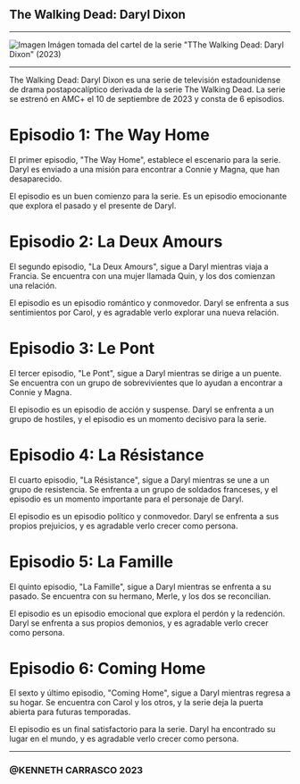## The Walking Dead: Daryl Dixon

<hr>


![Imagen](https://variety.com/wp-content/uploads/2022/09/The-Walking-Dead-Carol-Daryl.jpg?w=1000)
Imágen tomada del cartel de la serie "TThe Walking Dead: Daryl Dixon" (2023)

<hr>

The Walking Dead: Daryl Dixon es una serie de televisión estadounidense de drama postapocalíptico derivada de la serie The Walking Dead. La serie se estrenó en AMC+ el 10 de septiembre de 2023 y consta de 6 episodios.

# Episodio 1: The Way Home

El primer episodio, "The Way Home", establece el escenario para la serie. Daryl es enviado a una misión para encontrar a Connie y Magna, que han desaparecido.

El episodio es un buen comienzo para la serie. Es un episodio emocionante que explora el pasado y el presente de Daryl.

# Episodio 2: La Deux Amours

El segundo episodio, "La Deux Amours", sigue a Daryl mientras viaja a Francia. Se encuentra con una mujer llamada Quin, y los dos comienzan una relación.

El episodio es un episodio romántico y conmovedor. Daryl se enfrenta a sus sentimientos por Carol, y es agradable verlo explorar una nueva relación.

# Episodio 3: Le Pont

El tercer episodio, "Le Pont", sigue a Daryl mientras se dirige a un puente. Se encuentra con un grupo de sobrevivientes que lo ayudan a encontrar a Connie y Magna.

El episodio es un episodio de acción y suspense. Daryl se enfrenta a un grupo de hostiles, y el episodio es un momento decisivo para la serie.

# Episodio 4: La Résistance

El cuarto episodio, "La Résistance", sigue a Daryl mientras se une a un grupo de resistencia. Se enfrenta a un grupo de soldados franceses, y el episodio es un momento importante para el personaje de Daryl.

El episodio es un episodio político y conmovedor. Daryl se enfrenta a sus propios prejuicios, y es agradable verlo crecer como persona.

# Episodio 5: La Famille

El quinto episodio, "La Famille", sigue a Daryl mientras se enfrenta a su pasado. Se encuentra con su hermano, Merle, y los dos se reconcilian.

El episodio es un episodio emocional que explora el perdón y la redención. Daryl se enfrenta a sus propios demonios, y es agradable verlo crecer como persona.

# Episodio 6: Coming Home

El sexto y último episodio, "Coming Home", sigue a Daryl mientras regresa a su hogar. Se encuentra con Carol y los otros, y la serie deja la puerta abierta para futuras temporadas.

El episodio es un final satisfactorio para la serie. Daryl ha encontrado su lugar en el mundo, y es agradable verlo crecer como persona.


<hr>

 ### @KENNETH CARRASCO 2023